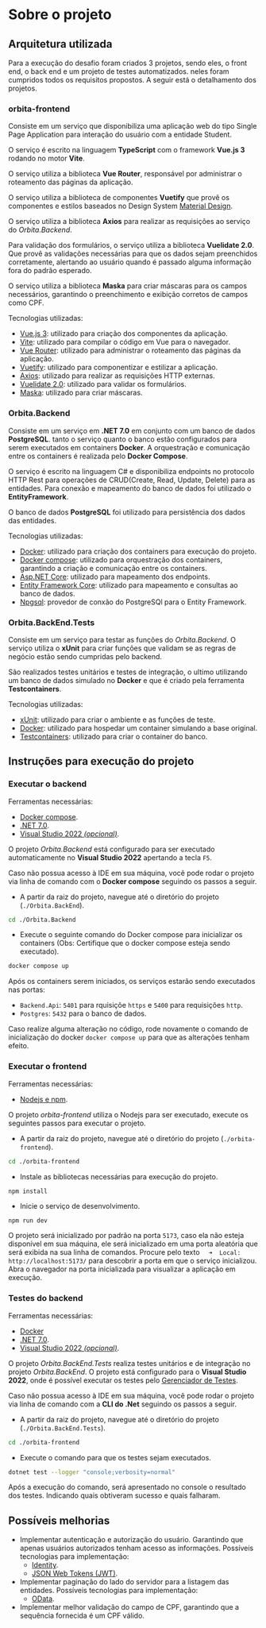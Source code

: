 # Sobre o projeto

## Arquitetura utilizada

Para a execução do desafio foram criados 3 projetos, sendo eles, o front end, o back end e um projeto de testes automatizados. neles foram cumpridos todos os requisitos propostos. A seguir está o detalhamento dos projetos.

### orbita-frontend

Consiste em um serviço que disponibiliza uma aplicação web do tipo Single Page Application para interação do usuário com a entidade Student.

O serviço é escrito na linguagem **TypeScript** com o framework **Vue.js 3** rodando no motor **Vite**.

O serviço utiliza a biblioteca **Vue Router**, responsável por administrar o roteamento das páginas da aplicação.

O serviço utiliza a biblioteca de componentes **Vuetify** que provê os componentes e estilos baseados no Design System [Material Design](https://m3.material.io).

O serviço utiliza a biblioteca **Axios** para realizar as requisições ao serviço do _Orbita.Backend_.

Para validação dos formulários, o serviço utiliza a biblioteca **Vuelidate 2.0**. Que provê as validações necessárias para que os dados sejam preenchidos corretamente, alertando ao usuário quando é passado alguma informação fora do padrão esperado.

O serviço utiliza a biblioteca **Maska** para criar máscaras para os campos necessários, garantindo o preenchimento e exibição corretos de campos como CPF.

Tecnologias utilizadas:

- [Vue.js 3](https://vuejs.org/): utilizado para criação dos componentes da aplicação.
- [Vite](https://vitejs.dev/): utilizado para compilar o código em Vue para o navegador.
- [Vue Router](https://router.vuejs.org/): utilizado para administrar o roteamento das páginas da aplicação.
- [Vuetify](https://vuetifyjs.com/en/): utilizado para componentizar e estilizar a aplicação.
- [Axios](https://axios-http.com/docs/intro): utilizado para realizar as requisições HTTP externas.
- [Vuelidate 2.0](https://vuelidate-next.netlify.app/): utilizado para validar os formulários.
- [Maska](https://beholdr.github.io/maska/): utilizado para criar máscaras.

### Orbita.Backend

Consiste em um serviço em **.NET 7.0** em conjunto com um banco de dados **PostgreSQL**. tanto o serviço quanto o banco estão configurados para serem executados em containers **Docker**. A orquestração e comunicação entre os containers é realizada pelo **Docker Compose**.

O serviço é escrito na linguagem C# e disponibiliza endpoints no protocolo HTTP Rest para operações de CRUD(Create, Read, Update, Delete) para as entidades.
Para conexão e mapeamento do banco de dados foi utilizado o **EntityFramework**.

O banco de dados **PostgreSQL** foi utilizado para persistência dos dados das entidades.

Tecnologias utilizadas:

- [Docker](https://docs.docker.com/engine/install/): utilizado para criação dos containers para execução do projeto.
- [Docker compose](https://docs.docker.com/compose/install/): utilizado para orquestração dos containers, garantindo a criação e comunicação entre os containers.
- [Asp.NET Core](https://dotnet.microsoft.com/pt-br/apps/aspnet): utilizado para mapeamento dos endpoints.
- [Entity Framework Core](https://learn.microsoft.com/pt-br/ef/): utilizado para mapeamento e consultas ao banco de dados.
- [Npgsql](https://www.npgsql.org/efcore/): provedor de conxão do PostgreSQl para o Entity Framework.

### Orbita.BackEnd.Tests

Consiste em um serviço para testar as funções do _Orbita.Backend_. O serviço utiliza o **xUnit** para criar funções que validam se as regras de negócio estão sendo cumpridas pelo backend.

São realizados testes unitários e testes de integração, o ultimo utilizando um banco de dados simulado no **Docker** e que é criado pela ferramenta **Testcontainers**.

Tecnologias utilizadas:

- [xUnit](https://xunit.net/): utilizado para criar o ambiente e as funções de teste.
- [Docker](https://docs.docker.com/engine/install/): utilizado para hospedar um container simulando a base original.
- [Testcontainers](https://testcontainers.com/): utilizado para criar o container do banco.

## Instruções para execução do projeto

### Executar o backend

Ferramentas necessárias:

- [Docker compose](https://docs.docker.com/compose/install/).
- [.NET 7.0](https://dotnet.microsoft.com/pt-br/download/dotnet/7.0).
- [Visual Studio 2022 _(opcional)_](https://visualstudio.microsoft.com/pt-br/vs/).

O projeto _Orbita.Backend_ está configurado para ser executado automaticamente no **Visual Studio 2022** apertando a tecla `F5`.

Caso não possua acesso à IDE em sua máquina, você pode rodar o projeto via linha de comando com o **Docker compose** seguindo os passos a seguir.

- A partir da raiz do projeto, navegue até o diretório do projeto (`./Orbita.BackEnd`).

```bash
cd ./Orbita.Backend
```

- Execute o seguinte comando do Docker compose para inicializar os containers (Obs: Certifique que o docker compose esteja sendo executado).

```bash
docker compose up
```

Após os containers serem iniciados, os serviços estarão sendo executados nas portas:

- `Backend.Api`: `5401` para rquisiçõe `https` e `5400` para requisições `http`.
- `Postgres`: `5432` para o banco de dados.

Caso realize alguma alteração no código, rode novamente o comando de inicialização do docker `docker compose up` para que as alterações tenham efeito.

### Executar o frontend

Ferramentas necessárias:

- [Nodejs e npm](https://nodejs.org/en/download/).

O projeto _orbita-frontend_ utiliza o Nodejs para ser executado, execute os seguintes passos para executar o projeto.

- A partir da raiz do projeto, navegue até o diretório do projeto (`./orbita-frontend`).

```bash
cd ./orbita-frontend
```

- Instale as bibliotecas necessárias para execução do projeto.

```bash
npm install
```

- Inicie o serviço de desenvolvimento.

```
npm run dev
```

O projeto será inicializado por padrão na porta `5173`, caso ela não esteja disponível em sua máquina, ele será inicializado em uma porta aleatória que será exibida na sua linha de comandos. Procure pelo texto `  ➜  Local:   http://localhost:5173/` para descobrir a porta em que o serviço inicializou. Abra o navegador na porta inicializada para visualizar a aplicação em execução.

### Testes do backend

Ferramentas necessárias:

- [Docker](https://docs.docker.com/engine/install/)
- [.NET 7.0](https://dotnet.microsoft.com/pt-br/download/dotnet/7.0).
- [Visual Studio 2022 _(opcional)_](https://visualstudio.microsoft.com/pt-br/vs/).

O projeto _Orbita.BackEnd.Tests_ realiza testes unitários e de integração no projeto _Orbita.BackEnd_. O projeto está configurado para o **Visual Studio 2022**, onde é possível executar os testes pelo [Gerenciador de Testes](https://learn.microsoft.com/pt-br/visualstudio/test/run-unit-tests-with-test-explorer?view=vs-2022).

Caso não possua acesso à IDE em sua máquina, você pode rodar o projeto via linha de comando com a **CLI do .Net** seguindo os passos a seguir.

- A partir da raiz do projeto, navegue até o diretório do projeto (`./Orbita.BackEnd.Tests`).

```bash
cd ./orbita-frontend
```

- Execute o comando para que os testes sejam executados.

```bash
dotnet test --logger "console;verbosity=normal"
```

Após a execução do comando, será apresentado no console o resultado dos testes. Indicando quais obtiveram sucesso e quais falharam.

## Possíveis melhorias

- Implementar autenticação e autorização do usuário. Garantindo que apenas usuários autorizados tenham acesso as informações. Possíveis tecnologias para implementação:
    - [Identity](https://learn.microsoft.com/pt-br/aspnet/core/security/authentication/identity?view=aspnetcore-8.0&tabs=visual-studio).
    - [JSON Web Tokens (JWT)](https://jwt.io).
- Implementar paginação do lado do servidor para a listagem das entidades. Possíveis tecnologias para implementação:
    - [OData](https://learn.microsoft.com/en-us/odata/).
- Implementar melhor validação do campo de CPF, garantindo que a sequência fornecida é um CPF válido.